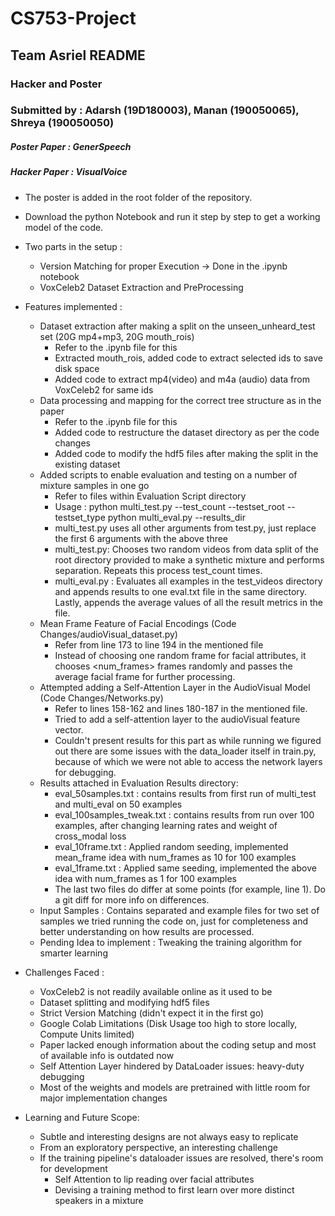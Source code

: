 # CS753-Project 

## Team Asriel README 

### Hacker and Poster 
### Submitted by : Adarsh (19D180003), Manan (190050065), Shreya (190050050)



##### Poster Paper : GenerSpeech
##### Hacker Paper : VisualVoice 


* The poster is added in the root folder of the repository.

* Download the python Notebook and run it step by step to get a working model of the code.

* Two parts in the setup :
    - Version Matching for proper Execution -> Done in the .ipynb notebook
    - VoxCeleb2 Dataset Extraction and PreProcessing 

* Features implemented : 
    - Dataset extraction after making a split on the unseen_unheard_test set (20G mp4+mp3, 20G mouth_rois)
        - Refer to the .ipynb file for this
        - Extracted mouth_rois, added code to extract selected ids to save disk space 
        - Added code to extract mp4(video) and m4a (audio) data from VoxCeleb2 for same ids
    - Data processing and mapping for the correct tree structure as in the paper 
        - Refer to the .ipynb file for this
        - Added code to restructure the dataset directory as per the code changes
        - Added code to modify the hdf5 files after making the split in the existing dataset 
    - Added scripts to enable evaluation and testing on a number of mixture samples in one go
        - Refer to files within Evaluation Script directory
        - Usage : 
                python multi_test.py --test_count <value> --testset_root <root dir of data> --testset_type <data split> 
                python multi_eval.py --results_dir <directory of test_videos>
        - multi_test.py uses all other arguments from test.py, just replace the first 6 arguments with the above three
        - multi_test.py: Chooses two random videos from data split of the root directory provided to make a synthetic mixture and performs separation. Repeats this process test_count times.
        - multi_eval.py : Evaluates all examples in the test_videos directory and appends results to one eval.txt file in the same directory. Lastly, appends the average values of all the result metrics in the file.
    - Mean Frame Feature of Facial Encodings (Code Changes/audioVisual_dataset.py)
        - Refer from line 173 to line 194 in the mentioned file
        - Instead of choosing one random frame for facial attributes, it chooses <num_frames> frames randomly and passes the average facial frame for further processing.
    - Attempted adding a Self-Attention Layer in the AudioVisual Model (Code Changes/Networks.py)
        - Refer to lines 158-162 and lines 180-187 in the mentioned file.
        - Tried to add a self-attention layer to the audioVisual feature vector.
        - Couldn't present results for this part as while running we figured out there are some issues with the data_loader itself in train.py, because of which we were not able to access the network layers for debugging.
    - Results attached in Evaluation Results directory:
        - eval_50samples.txt : contains results from first run of multi_test and multi_eval on 50 examples
        - eval_100samples_tweak.txt : contains results from run over 100 examples, after changing learning rates and weight of cross_modal loss
        - eval_10frame.txt : Applied random seeding, implemented mean_frame idea with num_frames as 10 for 100 examples
        - eval_1frame.txt : Applied same seeding, implemented the above idea with num_frames as 1 for 100 examples 
        - The last two files do differ at some points (for example, line 1). Do a git diff for more info on differences.
    - Input Samples : Contains separated and example files for two set of samples we tried running the code on, just for completeness and better understanding on how results are processed. 
    - Pending Idea to implement : Tweaking the training algorithm for smarter learning
        

* Challenges Faced :
    - VoxCeleb2 is not readily available online as it used to be 
    - Dataset splitting and modifying hdf5 files
    - Strict Version Matching (didn't expect it in the first go)
    - Google Colab Limitations (Disk Usage too high to store locally, Compute Units limited)
    - Paper lacked enough information about the coding setup and most of available info is outdated now
    - Self Attention Layer hindered by DataLoader issues: heavy-duty debugging
    - Most of the weights and models are pretrained with little room for major implementation changes

* Learning and Future Scope:
    - Subtle and interesting designs are not always easy to replicate
    - From an exploratory perspective, an interesting challenge
    - If the training pipeline's dataloader issues are resolved, there's room for development
        - Self Attention to lip reading over facial attributes
        - Devising a training method to first learn over more distinct speakers in a mixture

    
        